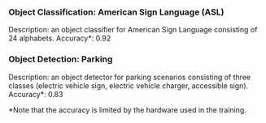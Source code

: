 ### Object Classification: American Sign Language (ASL)
Description: an object classifier for American Sign Language consisting of 24 alphabets.
Accuracy*: 0.92

### Object Detection: Parking
Description: an object detector for parking scenarios consisting of three classes (electric vehicle sign, electric vehicle charger, accessible sign).
Accuracy*: 0.83

*Note that the accuracy is limited by the hardware used in the training.
